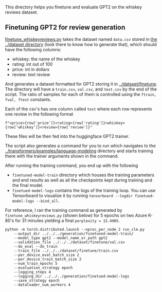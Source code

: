 This directory helps you finetune and evaluate GPT2 on the whiskey reviews dataset.
## Finetuning GPT2 for review generation
[finetune_whiskeyreviews.py](finetune_whiskeyreviews.py) takes the dataset named `data.csv` stored in [the ../dataset directory](../dataset) (look there to know how to generate that), which should have the following columns:
* whiskey: the name of the whiskey
* rating: int out of 100
* price: int in dollars
* review: text review

And generates a dataset formatted for GPT2 storing it in [../dataset/finetune](../dataset/finetune). The directory will have a `train.csv`, `val.csv`, and `test.csv` by the end of the script. The ratio of samples for each of them is controlled using the `ftrain, fval, ftest` constants.

Each of the csv's has one column called `text` where each row represents one review in the following format
```
f"<price>{row['price']}<rating>{row['rating']}<whiskey>{row['whiskey']}<review>{row['review']}"
```

These files will be then fed into the huggingface GPT2 trainer.

The script also generates a command for you to run which navigates to the [../transformers/examples/language-modeling](../transformers/examples/language-modeling) directory and starts training there with the trainer arguments shown in the command.

After running the training command, you end up with the following
* `finetuned-model-train` directory which houses the training parameters and end results as well as all the checkpoints kept during training and the final model.
* `finetued-model-logs` contains the logs of the training loop. You can use Tensorboard to visualize it by running `tensorboard --logdir finetued-model-logs --bind_all`.

For reference, I ran the training command as generated by `finetune_whiskeyreviews.py` (shown below) for 5 epochs on two Azure K-80's for 31 minutes yielding a final `perplexity = 15.4905`.
```
python -m torch.distributed.launch --nproc_per_node 2 run_clm.py
    --output_dir ../../../generation/finetuned-model-train/ 
    --model_type gpt2 --model_name_or_path gpt2 
    --validation_file ../../../dataset/finetune/val.csv 
    --do_eval --do_train 
    --train_file ../../../dataset/finetune/train.csv 
    --per_device_eval_batch_size 2 
    --per_device_train_batch_size 2 
    --num_train_epochs 5 
    --evaluation_strategy epoch 
    --logging_steps 4 
    --logging_dir ../../../generation/finetued-model-logs 
    --save_strategy epoch 
    --dataloader_num_workers 4
```

